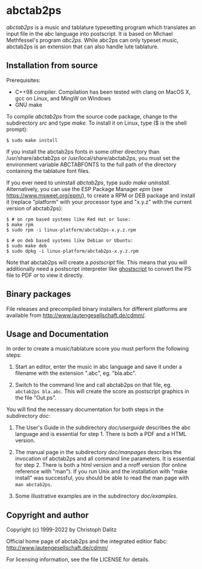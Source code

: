 abctab2ps
=========

*abctab2ps* is a music and tablature typesetting program which translates an
input file in the abc language into postscript. It is based on Michael
Methfessel's program *abc2ps*. While abc2ps can only typeset music, abctab2ps
is an extension that can also handle lute tablature.


Installation from source
------------------------

Prerequisites:

  - C++98 compiler. Compilation has been tested
    with clang on MacOS X, gcc on Linux, and MingW on Windows
  - GNU make

To compile *abctab2ps* from the source code package, change to the subdirectory
*src* and type *make*. To install it on Linux, type ($ is the shell prompt):

	$ sudo make install

If you install the abctab2ps fonts in some other directory than
/usr/share/abctab2ps or /usr/local/share/abctab2ps, you must set the
environment variable ABCTABFONTS to the full path of the directory
containing the tablature font files.

If you ever need to uninstall *abctab2ps*, type *sudo make uninstall*.
Alternatively, you can use the ESP Package Manager *epm* (see
<https://www.msweet.org/epm/>), to create a RPM or DEB package and
install it (replace "platform" with your processor type and "x.y.z"
with the current version of abctab2ps):

    $ # on rpm based systems like Red Hat or Suse:
    $ make rpm
	$ sudo rpm -i linux-platform/abctab2ps-x.y.z.rpm

    $ # on deb based systems like Debian or Ubuntu:
    $ sudo make deb
	$ sudo dpkg -i linux-platform/abctab2ps-x.y.z.rpm

Note that abctab2ps will create a *postscript* file. This means that
you will additionally need a postscript interpreter like [ghostscript](https://www.ghostscript.com/)
to convert the PS file to PDF or to view it directly.



Binary packages
---------------

File releases and precompiled binary installers for different platforms are
available from http://www.lautengesellschaft.de/cdmm/.


Usage and Documentation
-----------------------

In order to create a music/tablature score you must perform
the following steps:

1. Start an editor, enter the music in abc language and save 
   it under a filename with the extension ".abc", eg. "bla.abc".

2. Switch to the command line and call abctab2ps on that file, 
   eg. `abctab2ps bla.abc`. This will create the score as 
   postscript graphics in the file "Out.ps".

You will find the necessary documentation for both steps in the
subdirectory *doc*:

1. The User's Guide in the subdirectory *doc/userguide*
   describes the abc language and is essential for step 1.
   There is both a PDF and a HTML version.

2. The manual page in the subdirectory *doc/manpages* describes 
   the invocation of abctab2ps and all command line parameters. 
   It is essential for step 2. There is both a html version
   and a nroff version (for online reference with "man").
   If you run Unix and the installation with "make install" was 
   successful, you should be able to read the man page with 
   `man abctab2ps`.

3. Some illustrative examples are in the subdirectory *doc/examples*.


Copyright and author
--------------------

Copyright (c) 1999-2022 by Christoph Dalitz

Official home page of abctab2ps and the integrated editior flabc:
<http://www.lautengesellschaft.de/cdmm/>

For licensing information, see the file LICENSE for details.
